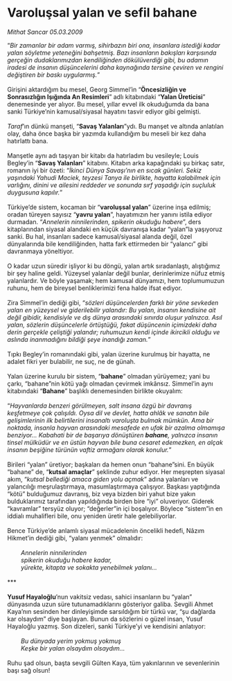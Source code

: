 # Varoluşsal yalan ve sefil bahane

*Mithat Sancar 05.03.2009*

<div class="taraf_structure_2col_1zq">
<div class="margen_n">



 <p>“<i>Bir zamanlar bir adam varmış, sihirbazın biri ona, insanlara istediği kadar yalan söyletme yeteneğini bahşetmiş. Bazı insanların bakışları karşısında gerçeğin dudaklarımızdan kendiliğinden dökülüverdiği gibi, bu adamın iradesi de insanın düşüncelerini daha kaynağında tersine çeviren ve rengini değiştiren bir baskı uygularmış.</i>” <br/><br/>Girişini aktardığım bu mesel, Georg Simmel’in “<b>Öncesizliğin ve Sonrasızlığın Işığında An Resimleri</b>” adlı kitabındaki “<b>Yalan Üreticisi</b>” denemesinde yer alıyor. Bu mesel, yıllar evvel ilk okuduğumda da bana sanki Türkiye’nin kamusal/siyasal hayatını tasvir ediyor gibi gelmişti. <i><br/><br/>Taraf</i>’ın dünkü manşeti, “<b>Savaş Yalanları</b>”ydı. Bu manşet ve altında anlatılan olay, daha önce başka bir yazımda kullandığım bu meseli bir kez daha hatırlattı bana. <br/><br/>Manşetle aynı adı taşıyan bir kitabı da hatırladım bu vesileyle; Louis Begley’in “<b>Savaş Yalanları</b>” kitabını. Kitabın arka kapağındaki şu birkaç satır, romanın iyi bir özeti: “<i>İkinci Dünya Savaşı’nın en sıcak günleri. Sekiz yaşındaki Yahudi Maciek, teyzesi Tanya ile birlikte, hayatta kalabilmek için varlığını, dinini ve ailesini reddeder ve sonunda sırf yaşadığı için suçluluk duygusuna kapılır.</i>” <br/><br/>Türkiye’de sistem, kocaman bir “<b>varoluşsal yalan</b>” üzerine inşa edilmiş; oradan türeyen sayısız “<b>yavru yalan</b>”, hayatımızın her yanını istila ediyor durmadan. “<i>Annelerin ninnilerinden, spikerin okuduğu habere</i>”, ders kitaplarından siyasal alandaki en küçük davranışa kadar “yalan”la yaşıyoruz sanki. Bu hal, insanları sadece kamusal/siyasal alanda değil, özel dünyalarında bile kendiliğinden, hatta fark ettirmeden bir “yalancı” gibi davranmaya yöneltiyor. <br/><br/>O kadar uzun süredir işliyor ki bu döngü, yalan artık sıradanlaştı, alıştığımız bir şey haline geldi. Yüzeysel yalanlar değil bunlar, derinlerimize nüfuz etmiş yalanlardır. Ve böyle yaşamak; hem kamusal dünyamızı, hem toplumumuzun ruhunu, hem de bireysel benliklerimizi fena halde ifsat ediyor. <br/><br/>Zira Simmel’in dediği gibi, “<i>sözleri düşüncelerden farklı bir yöne sevkeden yalan en yüzeysel ve giderilebilir yalandır: Bu yalan, insanın kendisine ait değil gibidir, kendisiyle ve dış dünya arasındaki sınırda oluşur yalnızca. Asıl yalan, sözlerin düşüncelerle örtüştüğü, fakat düşüncenin içimizdeki daha derin gerçekle çeliştiği yalandır; ruhumuzun kendi içinde ikircikli olduğu ve aslında inanmadığını bildiği şeye inandığı zaman.</i>” <br/><br/>Tıpkı Begley’in romanındaki gibi, yalan üzerine kurulmuş bir hayatta, ne adalet fikri yer bulabilir, ne suç, ne de günah. <br/><br/>Yalan üzerine kurulu bir sistem, “<b>bahane</b>” olmadan yürüyemez; yani bu çarkı, “bahane”nin kötü yağı olmadan çevirmek imkânsız. Simmel’in aynı kitabındaki “<b>Bahane</b>” başlıklı denemesinden birlikte okuyalım: <br/><br/>“<i>Hayvanlarda benzeri görülmeyen, salt insana özgü bir davranış keşfetmeye çok çalışıldı. Oysa dil ve devlet, hatta ahlâk ve sanatın bile gelişimlerinin ilk belirtilerini insanaltı varoluşta bulmak mümkün. Ama bir noktada, insanla hayvan arasındaki mesafede en ufak bir azalma olmamışa benziyor… Kabahati bir de başarıya dönüştüren <b>bahane</b>, yalnızca insanın tinsel mülküdür ve en üstün hayvan bile buna cesaret edemezken, en alçak insanın beşiğine türünün vaftiz armağanı olarak konulur.</i>” <br/><br/>Birileri “yalan” üretiyor; başkaları da hemen onun “bahane”sini. En büyük “bahane” de, “<b>kutsal amaçlar</b>” şeklinde zuhur ediyor. Her meşrepten siyasal akım, “<i>kutsal bellediği amaca giden yolu açmak</i>” adına yalanları ve yalancılığı meşrulaştırmaya, masumlaştırmaya çalışıyor. Başkası yaptığında “kötü” bulduğumuz davranış, biz veya bizden biri yahut bize yakın bulduklarımız tarafından yapıldığında birden bire “iyi” oluveriyor. Giderek “kavramlar” tersyüz oluyor; “değerler”in içi boşalıyor. Böylece “sistem”in en iddialı muhalifleri bile, onu yeniden üretir hale gelebiliyorlar. <br/><br/>Bence Türkiye’de anlamlı siyasal mücadelenin öncelikli hedefi, Nâzım Hikmet’in dediği gibi, “yalanı yenmek” olmalıdır:<i> <br/><br/>        Annelerin ninnilerinden <br/>        spikerin okuduğu habere kadar, <br/>        yürekte, kitapta ve sokakta yenebilmek yalanı…</i> <br/><br/>***<b> <br/><br/>Yusuf Hayaloğlu</b>’nun vakitsiz vedası, sahici insanların bu “yalan” dünyasında uzun süre tutunamadıklarını gösteriyor galiba. Sevgili Ahmet Kaya’nın sesinden her dinleyişimde sarsıldığım bir türkü var, “şu dağlarda kar olsaydım” diye başlayan. Bunun da sözlerini o güzel insan, Yusuf Hayaloğlu yazmış. Son dizeleri, sanki Türkiye’yi ve kendisini anlatıyor:<i> <br/><br/>        Bu dünyada yerim yokmuş yokmuş <br/>        Keşke bir yalan olsaydım olsaydım…</i> <br/><br/>Ruhu şad olsun, başta sevgili Gülten Kaya, tüm yakınlarının ve sevenlerinin başı sağ olsun!</p>
<br/>
<br/>
<br/>



<br/>


<div id="taraf_not">
</div>

</div>


</div>
